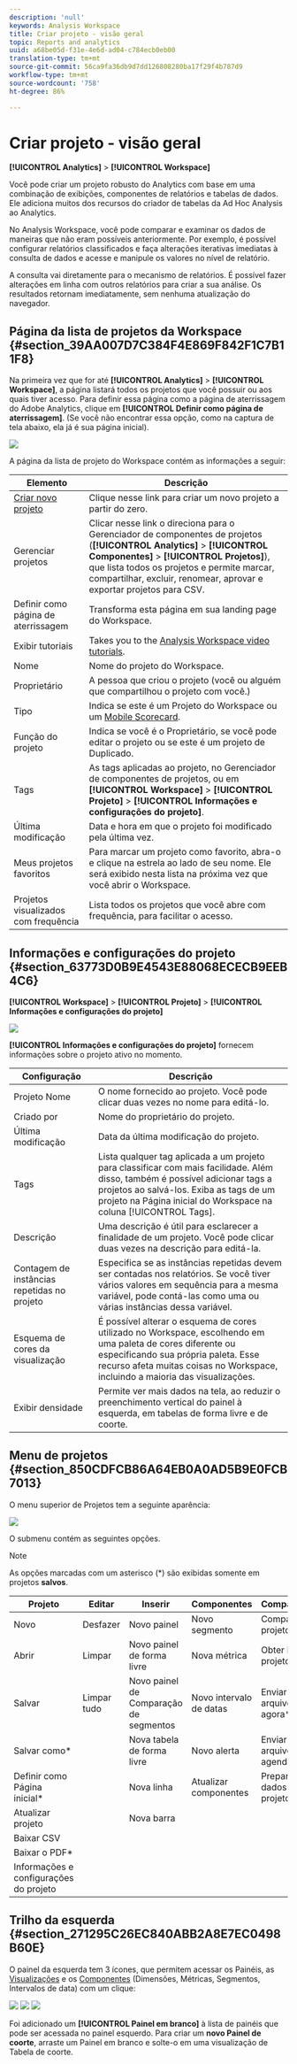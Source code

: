 ```yaml
---
description: 'null'
keywords: Analysis Workspace
title: Criar projeto - visão geral
topic: Reports and analytics
uuid: a68be05d-f31e-4e6d-ad04-c784ecb0eb00
translation-type: tm+mt
source-git-commit: 56ca9fa36db9d7dd126808280ba17f29f4b787d9
workflow-type: tm+mt
source-wordcount: '758'
ht-degree: 86%

---
```



# Criar projeto - visão geral

**[!UICONTROL Analytics]** > **[!UICONTROL Workspace]**

Você pode criar um projeto robusto do Analytics com base em uma combinação de exibições, componentes de relatórios e tabelas de dados. Ele adiciona muitos dos recursos do criador de tabelas da Ad Hoc Analysis ao Analytics.

No Analysis Workspace, você pode comparar e examinar os dados de maneiras que não eram possíveis anteriormente. Por exemplo, é possível configurar relatórios classificados e faça alterações iterativas imediatas à consulta de dados e acesse e manipule os valores no nível de relatório.

A consulta vai diretamente para o mecanismo de relatórios. É possível fazer alterações em linha com outros relatórios para criar a sua análise. Os resultados retornam imediatamente, sem nenhuma atualização do navegador.

## Página da lista de projetos da Workspace {#section_39AA007D7C384F4E869F842F1C7B11F8}

Na primeira vez que for até **[!UICONTROL Analytics]** > **[!UICONTROL Workspace]**, a página listará todos os projetos que você possuir ou aos quais tiver acesso. Para definir essa página como a página de aterrissagem do Adobe Analytics, clique em **[!UICONTROL Definir como página de aterrissagem]**. (Se você não encontrar essa opção, como na captura de tela abaixo, ela já é sua página inicial).

![](assets/sample-project.png)

A página da lista de projeto do Workspace contém as informações a seguir:

| Elemento | Descrição |
|---|---|
| [Criar novo projeto](/help/analyze/analysis-workspace/build-workspace-project/t-freeform-project.md) | Clique nesse link para criar um novo projeto a partir do zero. |
| Gerenciar projetos | Clicar nesse link o direciona para o Gerenciador de componentes de projetos (**[!UICONTROL Analytics]** > **[!UICONTROL Componentes]** > **[!UICONTROL Projetos]**), que lista todos os projetos e permite marcar, compartilhar, excluir, renomear, aprovar e exportar projetos para CSV. |
| Definir como página de aterrissagem | Transforma esta página em sua landing page do Workspace. |
| Exibir tutoriais | Takes you to the [Analysis Workspace video tutorials](https://docs.adobe.com/content/help/en/analytics-learn/tutorials/analysis-workspace/analysis-workspace-basics/analysis-workspace-introduction.html). |
| Nome | Nome do projeto do Workspace. |
| Proprietário | A pessoa que criou o projeto (você ou alguém que compartilhou o projeto com você.) |
| Tipo | Indica se este é um Projeto do Workspace ou um [Mobile Scorecard](https://docs.adobe.com/content/help/pt-BR/analytics/analyze/mobapp/home.html). |
| Função do projeto | Indica se você é o Proprietário, se você pode editar o projeto ou se este é um projeto de Duplicado. |
| Tags | As tags aplicadas ao projeto, no Gerenciador de componentes de projetos, ou em **[!UICONTROL Workspace]** > **[!UICONTROL Projeto]** > **[!UICONTROL Informações e configurações do projeto]**. |
| Última modificação | Data e hora em que o projeto foi modificado pela última vez. |
| Meus projetos favoritos | Para marcar um projeto como favorito, abra-o e clique na estrela ao lado de seu nome. Ele será exibido nesta lista na próxima vez que você abrir o Workspace. |
| Projetos visualizados com frequência | Lista todos os projetos que você abre com frequência, para facilitar o acesso. |

## Informações e configurações do projeto {#section_63773D0B9E4543E88068ECECB9EEB4C6}

**[!UICONTROL Workspace]** > **[!UICONTROL Projeto]** > **[!UICONTROL Informações e configurações do projeto]**

![](assets/projectinfo.png)

**[!UICONTROL Informações e configurações do projeto]** fornecem informações sobre o projeto ativo no momento.

| Configuração | Descrição |
|---|---|
| Projeto Nome | O nome fornecido ao projeto. Você pode clicar duas vezes no nome para editá-lo. |
| Criado por | Nome do proprietário do projeto. |
| Última modificação | Data da última modificação do projeto. |
| Tags | Lista qualquer tag aplicada a um projeto para classificar com mais facilidade. Além disso, também é possível adicionar tags a projetos ao salvá-los. Exiba as tags de um projeto na Página inicial do Workspace na coluna [!UICONTROL Tags]. |
| Descrição | Uma descrição é útil para esclarecer a finalidade de um projeto. Você pode clicar duas vezes na descrição para editá-la. |
| Contagem de instâncias repetidas no projeto | Especifica se as instâncias repetidas devem ser contadas nos relatórios. Se você tiver vários valores em sequência para a mesma variável, pode contá-las como uma ou várias instâncias dessa variável. |
| Esquema de cores da visualização | É possível alterar o esquema de cores utilizado no Workspace, escolhendo em uma paleta de cores diferente ou especificando sua própria paleta. Esse recurso afeta muitas coisas no Workspace, incluindo a maioria das visualizações. |
| Exibir densidade | Permite ver mais dados na tela, ao reduzir o preenchimento vertical do painel à esquerda, em tabelas de forma livre e de coorte. |

## Menu de projetos {#section_850CDFCB86A64EB0A0AD5B9E0FCB7013}

O menu superior de Projetos tem a seguinte aparência:

![](assets/new-project-menus.png)

O submenu contém as seguintes opções.

>[!NOTE]
>
>As opções marcadas com um asterisco (*) são exibidas somente em projetos **salvos**.

| Projeto | Editar | Inserir | Componentes | Compartilhar | Ajuda |
|---|---|---|---|---|---|
| Novo | Desfazer | Novo painel | Novo segmento | Compartilhar projeto | Vídeos |
| Abrir | Limpar | Novo painel de forma livre | Nova métrica | Obter link do projeto* | Teclas de atalho |
| Salvar | Limpar tudo | Novo painel de Comparação de segmentos | Novo intervalo de datas | Enviar arquivo agora* | Fórum de ajuda |
| Salvar como* |  | Nova tabela de forma livre | Novo alerta | Enviar arquivo agendado* |  |
| Definir como Página inicial* |  | Nova linha | Atualizar componentes | Preparar dados do projeto |  |
| Atualizar projeto |  | Nova barra |  |  |  |
| Baixar CSV |  |  |  |  |  |
| Baixar o PDF* |  |  |  |  |  |
| Informações e configurações do projeto |  |  |  |  |  |

## Trilho da esquerda {#section_271295C26EC840ABB2A8E7EC0498B60E}

O painel da esquerda tem 3 ícones, que permitem acessar os Painéis, as [Visualizações](/help/analyze/analysis-workspace/visualizations/freeform-analysis-visualizations.md) e os [Componentes](/help/analyze/analysis-workspace/components/analysis-workspace-components.md) (Dimensões, Métricas, Segmentos, Intervalos de data) com um clique:

![](assets/panels.png) ![](assets/visualizations.png) ![](assets/components.png)

Foi adicionado um **[!UICONTROL Painel em branco]** à lista de painéis que pode ser acessada no painel esquerdo. Para criar um **novo Painel de coorte**, arraste um Painel em branco e solte-o em uma visualização de Tabela de coorte.
